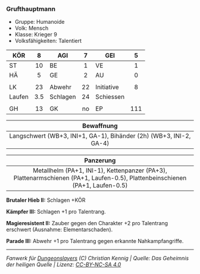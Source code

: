 ### Grufthauptmann

- Gruppe: Humanoide
- Volk: Mensch
- Klasse: Krieger 9
- Volksfähigkeiten: Talentiert

| KÖR    |  8  | AGI      |  7  | GEI        |  5  |
| ------ | :-: | -------- | :-: | ---------- | :-: |
| ST     | 10  | BE       |  1  | VE         |  1  |
| HÄ     |  5  | GE       |  2  | AU         |  0  |
|        |     |          |     |            |     |
| LK     | 23  | Abwehr   | 22  | Initiative |  8  |
| Laufen | 3.5 | Schlagen | 24  | Schiessen  |     |
|        |     |          |     |            |     |
| GH     | 13  | GK       | no  | EP         | 111 |

|                             Bewaffnung                             |
| :----------------------------------------------------------------: |
| Langschwert (WB+3, INI+1, GA-1), Bihänder (2h) (WB+3, INI-2, GA-4) |

|                                                          Panzerung                                                           |
| :--------------------------------------------------------------------------------------------------------------------------: |
| Metallhelm (PA+1, INI-1), Kettenpanzer (PA+3), Plattenarmschienen (PA+1, Laufen-0.5), Plattenbeinschienen (PA+1, Laufen-0.5) |

**Brutaler Hieb II:** Schlagen +KÖR

**Kämpfer III:** Schlagen +1 pro Talentrang.

**Magieresistent II:** Zauber gegen den Charakter +2 pro Talentrang erschwert (Ausnahme: Elementarschaden).

**Parade III:** Abwehr +1 pro Talentrang gegen erkannte Nahkampfangriffe.

---

_Fanwerk für [Dungeonslayers](https://www.dungeonslayers.net/) (C) Christian Kennig | Quelle: Das Geheimnis der heiligen Quelle | Lizenz: [CC-BY-NC-SA 4.0](https://creativecommons.org/licenses/by-nc-sa/4.0/deed.de)_
